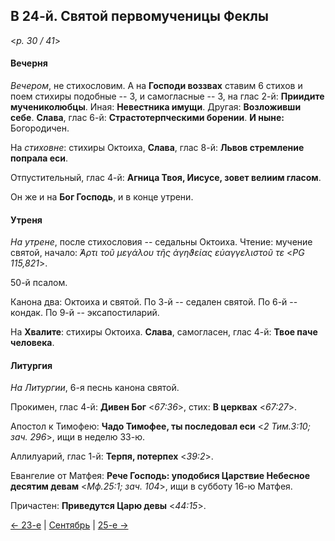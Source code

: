 
## В 24-й. Святой первомученицы Феклы

<*p. 30 / 41*>

#### Вечерня

*Вечером*, не стихословим. А на **Господи воззвах** ставим 6 стихов и поем стихиры подобные -- 3, 
и самогласные -- 3, на глас 2-й: **Приидите мучениколюбцы**. Иная: **Невестника имущи**. 
Другая: **Возложивши себе**. **Слава**, глас 6-й: **Страстотерпческими борении**. 
**И ныне:** Богородичен.

На *стиховне*: стихиры Октоиха, **Слава**, глас 8-й: **Львов стремление попрала еси**. 

Отпустительный, глас 4-й: **Агница Твоя, Иисусе, зовет велиим гласом**.

Он же и на **Бог Господь**, и в конце утрени.

#### Утреня

*На утрене*, после стихословия -- седальны Октоиха. 
Чтение: мучение святой, начало: *̓́Αρτι τοῦ μεγάλου τῆς ἀγηϑείας εὐαγγελιστοῦ τε* <*PG 115,821*>. 

50-й псалом. 

Канона два: Октоиха и святой. 
По 3-й -- седален святой. 
По 6-й -- кондак. 
По 9-й -- эксапостиларий. 

На **Хвалите**: стихиры Октоиха. **Слава**, самогласен, глас 4-й: **Твое паче человека**.

#### Литургия

*На Литургии*, 6-я песнь канона святой. 

Прокимен, глас 4-й: **Дивен Бог** <*67:36*>, стих: **В церквах** <*67:27*>. 

Апостол к Тимофею: **Чадо Тимофее, ты последовал еси** <*2 Тим.3:10; зач. 296*>, ищи в неделю 33-ю. 

Аллилуарий, глас 1-й: **Терпя, потерпех** <*39:2*>. 

Евангелие от Матфея: **Рече Господь: уподобися Царствие Небесное десятим девам** <*Мф.25:1; зач. 104*>, 
ищи в субботу 16-ю Матфея.

Причастен: **Приведутся Царю девы** <*44:15*>.

[← 23-е](09_23_MES.ru.md) | [Сентябрь](README.md#24-й) | [25-е →](09_25_MES.ru.md)
